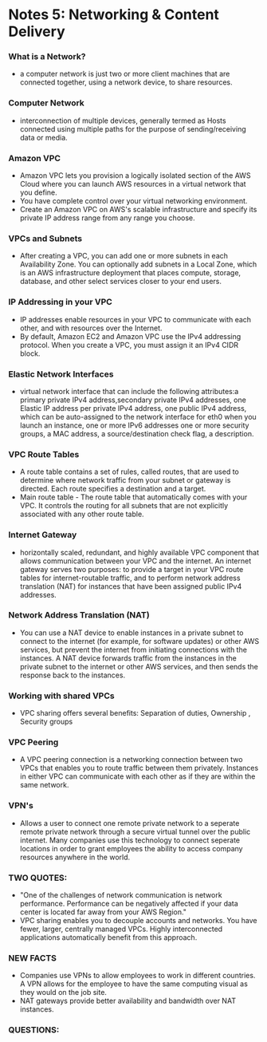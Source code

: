 # Notes 5: Networking & Content Delivery

### What is a Network?
- a computer network is just two or more client machines that are connected together, using a network device, to share resources. 
### Computer Network
-  interconnection of multiple devices, generally termed as Hosts connected using multiple paths for the purpose of sending/receiving data or media.
### Amazon VPC
- Amazon VPC lets you provision a logically isolated section of the AWS Cloud where you can launch AWS resources in a virtual network that you define.
- You have complete control over your virtual networking environment. 
- Create an Amazon VPC on AWS's scalable infrastructure and specify its private IP address range from any range you choose.
### VPCs and Subnets
- After creating a VPC, you can add one or more subnets in each Availability Zone. You can optionally add subnets in a Local Zone, which is an AWS infrastructure deployment that places compute, storage, database, and other select services closer to your end users. 
###  IP Addressing in your VPC
- IP addresses enable resources in your VPC to communicate with each other, and with resources over the Internet.
- By default, Amazon EC2 and Amazon VPC use the IPv4 addressing protocol. When you create a VPC, you must assign it an IPv4 CIDR block. 
### Elastic Network Interfaces
- virtual network interface that can include the following attributes:a primary private IPv4 address,secondary private IPv4 addresses, one Elastic IP address per private IPv4 address, one public IPv4 address, which can be auto-assigned to the network interface for eth0 when you launch an instance, one or more IPv6 addresses
one or more security groups, a MAC address, a source/destination check flag, a description. 
### VPC Route Tables
- A route table contains a set of rules, called routes, that are used to determine where network traffic from your subnet or gateway is directed. Each route specifies a destination and a target.
- Main route table - The route table that automatically comes with your VPC. It controls the routing for all subnets that are not explicitly associated with any other route table.
### Internet Gateway
- horizontally scaled, redundant, and highly available VPC component that allows communication between your VPC and the internet. An internet gateway serves two purposes: to provide a target in your VPC route tables for internet-routable traffic, and to perform network address translation (NAT) for instances that have been assigned public IPv4 addresses.
### Network Address Translation (NAT)
- You can use a NAT device to enable instances in a private subnet to connect to the internet (for example, for software updates) or other AWS services, but prevent the internet from initiating connections with the instances. A NAT device forwards traffic from the instances in the private subnet to the internet or other AWS services, and then sends the response back to the instances. 
### Working with shared VPCs
- VPC sharing offers several benefits: Separation of duties, Ownership , Security groups 
### VPC Peering
- A VPC peering connection is a networking connection between two VPCs that enables you to route traffic between them privately. Instances in either VPC can communicate with each other as if they are within the same network. 
### VPN's
- Allows a user to connect one remote private network to a seperate remote private network through a secure virtual tunnel over the public internet. Many companies use this technology to connect seperate locations in order to grant employees the ability to access company resources anywhere in the world.


### TWO QUOTES: 
- "One of the challenges of network communication is network performance. Performance can be negatively affected if your data center is located far away from your AWS Region." 
- VPC sharing enables you to decouple accounts and networks. You have fewer, larger, centrally managed VPCs. Highly interconnected applications automatically benefit from this approach.

### NEW FACTS
- Companies use VPNs to allow employees to work in different countries. A VPN allows for the employee to have the same computing visual as they would on the job site. 
- NAT gateways provide better availability and bandwidth over NAT instances.

### QUESTIONS: 
